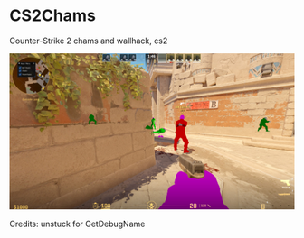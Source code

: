 # CS2Chams
Counter-Strike 2 chams and wallhack, cs2

![alt tag](https://github.com/DrNseven/CS2Chams/blob/main/cs2chams.jpg)

Credits: unstuck for GetDebugName

